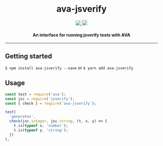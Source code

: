 <h1 align="center">ava-jsverify</h1>

<p align="center">
  <a title='License' href="https://raw.githubusercontent.com/imranolas/ava-jsverify/master/LICENSE">
    <img src='https://img.shields.io/badge/license-MIT-blue.svg' />
  </a>
  <a href="https://badge.fury.io/js/ava-jsverify">
    <img src="https://badge.fury.io/js/ava-jsverify.svg" alt="npm version" height="18">
  </a>
</p>

<h4 align="center">
  An interface for running jsverify tests with AVA
</h4>

***

## Getting started

`$ npm install ava-jsverify --save`
or
`$ yarn add ava-jsverify`

## Usage

```js
const test = require('ava');
const jsc = require('jsverify');
const { check } = require('ava-jsverify');

test(
  'generates',
  check(jsc.integer, jsc.string, (t, x, y) => {
    t.is(typeof x, 'number');
    t.is(typeof y, 'string');
  })
);
```
